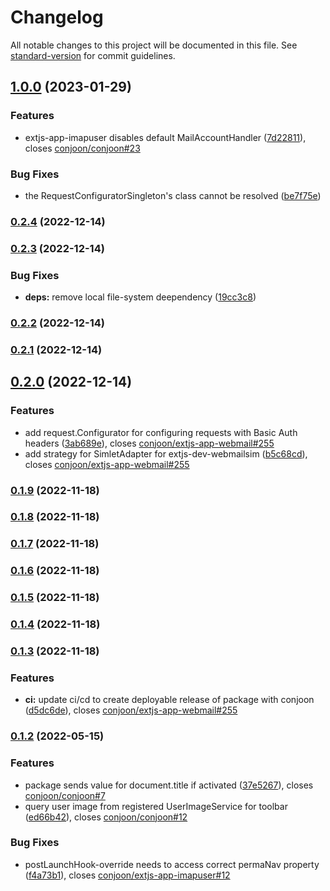 # Changelog

All notable changes to this project will be documented in this file. See [standard-version](https://github.com/conventional-changelog/standard-version) for commit guidelines.

## [1.0.0](https://github.com/conjoon/extjs-app-imapuser/compare/v0.2.4...v1.0.0) (2023-01-29)


### Features

* extjs-app-imapuser disables default MailAccountHandler ([7d22811](https://github.com/conjoon/extjs-app-imapuser/commit/7d22811945e46782da6c660fd7a27cb1462c03bd)), closes [conjoon/conjoon#23](https://github.com/conjoon/conjoon/issues/23)


### Bug Fixes

* the RequestConfiguratorSingleton's class cannot be resolved ([be7f75e](https://github.com/conjoon/extjs-app-imapuser/commit/be7f75ed64c2ad1b6edd383f152ebb66e44e7292))

### [0.2.4](https://github.com/conjoon/extjs-app-imapuser/compare/v0.2.3...v0.2.4) (2022-12-14)

### [0.2.3](https://github.com/conjoon/extjs-app-imapuser/compare/v0.2.2...v0.2.3) (2022-12-14)


### Bug Fixes

* **deps:** remove local file-system deependency ([19cc3c8](https://github.com/conjoon/extjs-app-imapuser/commit/19cc3c8b38e4b6f9adc9743fab939f8f8beac0d8))

### [0.2.2](https://github.com/conjoon/extjs-app-imapuser/compare/v0.2.1...v0.2.2) (2022-12-14)

### [0.2.1](https://github.com/conjoon/extjs-app-imapuser/compare/v0.2.0...v0.2.1) (2022-12-14)

## [0.2.0](https://github.com/conjoon/extjs-app-imapuser/compare/v0.1.9...v0.2.0) (2022-12-14)


### Features

* add request.Configurator for configuring requests with Basic Auth headers ([3ab689e](https://github.com/conjoon/extjs-app-imapuser/commit/3ab689e2eda7cbd53cd51d17e4b6e10ec98177e9)), closes [conjoon/extjs-app-webmail#255](https://github.com/conjoon/extjs-app-webmail/issues/255)
* add strategy for SimletAdapter for extjs-dev-webmailsim ([b5c68cd](https://github.com/conjoon/extjs-app-imapuser/commit/b5c68cd107e072d2f08eb2246f7029633a97992f)), closes [conjoon/extjs-app-webmail#255](https://github.com/conjoon/extjs-app-webmail/issues/255)

### [0.1.9](https://github.com/conjoon/extjs-app-imapuser/compare/v0.1.8...v0.1.9) (2022-11-18)

### [0.1.8](https://github.com/conjoon/extjs-app-imapuser/compare/v0.1.7...v0.1.8) (2022-11-18)

### [0.1.7](https://github.com/conjoon/extjs-app-imapuser/compare/v0.1.6...v0.1.7) (2022-11-18)

### [0.1.6](https://github.com/conjoon/extjs-app-imapuser/compare/v0.1.5...v0.1.6) (2022-11-18)

### [0.1.5](https://github.com/conjoon/extjs-app-imapuser/compare/v0.1.4...v0.1.5) (2022-11-18)

### [0.1.4](https://github.com/conjoon/extjs-app-imapuser/compare/v0.1.3...v0.1.4) (2022-11-18)

### [0.1.3](https://github.com/conjoon/extjs-app-imapuser/compare/v0.1.2...v0.1.3) (2022-11-18)


### Features

* **ci:** update ci/cd to create deployable release of package with conjoon ([d5dc6de](https://github.com/conjoon/extjs-app-imapuser/commit/d5dc6de6588212f0e62b7e174c628adf7bd8165c)), closes [conjoon/extjs-app-webmail#255](https://github.com/conjoon/extjs-app-webmail/issues/255)

### [0.1.2](https://github.com/conjoon/extjs-app-imapuser/compare/v0.1.1...v0.1.2) (2022-05-15)


### Features

* package sends value for document.title if activated ([37e5267](https://github.com/conjoon/extjs-app-imapuser/commit/37e5267166db2fa8d22fcdcf59711c2e55c72e66)), closes [conjoon/conjoon#7](https://github.com/conjoon/conjoon/issues/7)
* query user image from registered UserImageService for toolbar ([ed66b42](https://github.com/conjoon/extjs-app-imapuser/commit/ed66b42bc71fe4a1907a611be53185eae03d4024)), closes [conjoon/conjoon#12](https://github.com/conjoon/conjoon/issues/12)


### Bug Fixes

* postLaunchHook-override needs to access correct permaNav property ([f4a73b1](https://github.com/conjoon/extjs-app-imapuser/commit/f4a73b12a68ed380c02be9bfef612f19299904f8)), closes [conjoon/extjs-app-imapuser#12](https://github.com/conjoon/extjs-app-imapuser/issues/12)
